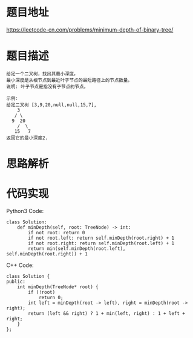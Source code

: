 # **题目地址**
https://leetcode-cn.com/problems/minimum-depth-of-binary-tree/
# **题目描述**
```
给定一个二叉树，找出其最小深度。
最小深度是从根节点到最近叶子节点的最短路径上的节点数量。
说明: 叶子节点是指没有子节点的节点。

示例:
给定二叉树 [3,9,20,null,null,15,7],
    3
   / \
  9  20
    /  \
   15   7
返回它的最小深度2.
```
# **思路解析**
# **代码实现**
Python3 Code:
```
class Solution:
    def minDepth(self, root: TreeNode) -> int:
        if not root: return 0
        if not root.left: return self.minDepth(root.right) + 1
        if not root.right: return self.minDepth(root.left) + 1
        return min(self.minDepth(root.left), self.minDepth(root.right)) + 1
```
C++ Code:
```
class Solution {
public:
    int minDepth(TreeNode* root) {
        if (!root)
            return 0;
        int left = minDepth(root -> left), right = minDepth(root -> right);
        return (left && right) ? 1 + min(left, right) : 1 + left + right;
    }
};
```
